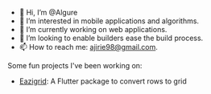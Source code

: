 - 👋 Hi, I’m @Algure
- 👀 I’m interested in mobile applications and algorithms.
- 🌱 I’m currently working on web applications.
- 💞️ I’m looking to enable builders ease the build process. 
- 📫 How to reach me: ajirie98@gmail.com.

Some fun projects I've been working on:
- [Eazigrid](https://github.com/Algure/eazigrid): A Flutter package to convert rows to grid
<!---
Algure/Algure is a ✨ special ✨ repository because its `README.md` (this file) appears on your GitHub profile.
You can click the Preview link to take a look at your changes.
--->
